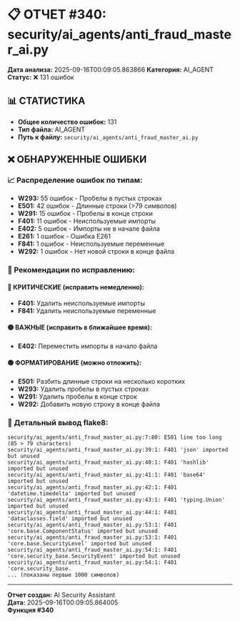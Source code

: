 # 📋 ОТЧЕТ #340: security/ai_agents/anti_fraud_master_ai.py

**Дата анализа:** 2025-09-16T00:09:05.863866
**Категория:** AI_AGENT
**Статус:** ❌ 131 ошибок

## 📊 СТАТИСТИКА

- **Общее количество ошибок:** 131
- **Тип файла:** AI_AGENT
- **Путь к файлу:** `security/ai_agents/anti_fraud_master_ai.py`

## ❌ ОБНАРУЖЕННЫЕ ОШИБКИ

### 📈 Распределение ошибок по типам:

- **W293:** 55 ошибок - Пробелы в пустых строках
- **E501:** 42 ошибок - Длинные строки (>79 символов)
- **W291:** 15 ошибок - Пробелы в конце строки
- **F401:** 11 ошибок - Неиспользуемые импорты
- **E402:** 5 ошибок - Импорты не в начале файла
- **E261:** 1 ошибок - Ошибка E261
- **F841:** 1 ошибок - Неиспользуемые переменные
- **W292:** 1 ошибок - Нет новой строки в конце файла

### 🎯 Рекомендации по исправлению:

#### 🔴 КРИТИЧЕСКИЕ (исправить немедленно):
- **F401:** Удалить неиспользуемые импорты
- **F841:** Удалить неиспользуемые переменные

#### 🟡 ВАЖНЫЕ (исправить в ближайшее время):
- **E402:** Переместить импорты в начало файла

#### 🟢 ФОРМАТИРОВАНИЕ (можно отложить):
- **E501:** Разбить длинные строки на несколько коротких
- **W293:** Удалить пробелы в пустых строках
- **W291:** Удалить пробелы в конце строк
- **W292:** Добавить новую строку в конце файла

### 📝 Детальный вывод flake8:

```
security/ai_agents/anti_fraud_master_ai.py:7:80: E501 line too long (85 > 79 characters)
security/ai_agents/anti_fraud_master_ai.py:39:1: F401 'json' imported but unused
security/ai_agents/anti_fraud_master_ai.py:40:1: F401 'hashlib' imported but unused
security/ai_agents/anti_fraud_master_ai.py:41:1: F401 'base64' imported but unused
security/ai_agents/anti_fraud_master_ai.py:42:1: F401 'datetime.timedelta' imported but unused
security/ai_agents/anti_fraud_master_ai.py:43:1: F401 'typing.Union' imported but unused
security/ai_agents/anti_fraud_master_ai.py:44:1: F401 'dataclasses.field' imported but unused
security/ai_agents/anti_fraud_master_ai.py:53:1: F401 'core.base.ComponentStatus' imported but unused
security/ai_agents/anti_fraud_master_ai.py:53:1: F401 'core.base.SecurityLevel' imported but unused
security/ai_agents/anti_fraud_master_ai.py:54:1: F401 'core.security_base.SecurityEvent' imported but unused
security/ai_agents/anti_fraud_master_ai.py:54:1: F401 'core.security_base.
... (показаны первые 1000 символов)
```

---
**Отчет создан:** AI Security Assistant  
**Дата:** 2025-09-16T00:09:05.864005  
**Функция #340**
